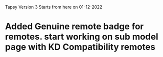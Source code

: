 Tapsy Version 3 Starts from here on 01-12-2022
# Added Genuine remote badge for remotes. start working on sub model page with KD Compatibility remotes

